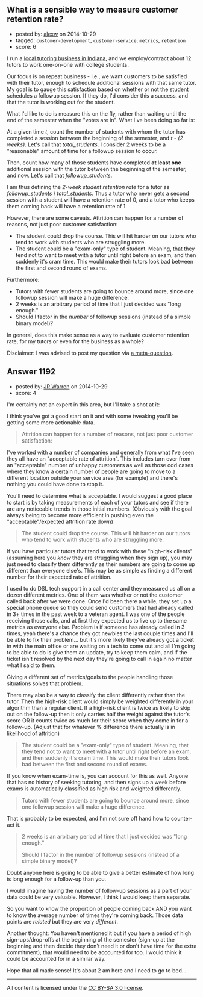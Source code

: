 ## What is a sensible way to measure customer retention rate?

- posted by: [alexw](https://stackexchange.com/users/3556746/alexw) on 2014-10-29
- tagged: `customer-development`, `customer-service`, `metrics`, `retention`
- score: 6

I run a [local tutoring business in Indiana](http://bloomingtontutors.com), and we employ/contract about 12 tutors to work one-on-one with college students.

Our focus is on repeat business - i.e., we want customers to be satisfied with their tutor, enough to schedule additional sessions with that same tutor.  My goal is to gauge this satisfaction based on whether or not the student schedules a followup session.  If they do, I'd consider this a success, and that the tutor is working out for the student.

What I'd like to do is measure this on the fly, rather than waiting until the end of the semester when the "votes are in".  What I've been doing so far is:

At a given time *t*, count the number of students with whom the tutor has completed a session between the beginning of the semester, and *t - (2 weeks)*.  Let's call that *total_students*.  I consider 2 weeks to be a "reasonable" amount of time for a followup session to occur.  

Then, count how many of those students have completed **at least one** additional session with the tutor between the beginning of the semester, and now.  Let's call that *followup_students*.  

I am thus defining the *2-week student retention rate* for a tutor as *followup_students* / *total_students*.  Thus a tutor who never gets a second session with a student will have a retention rate of 0, and a tutor who keeps them coming back will have a retention rate of 1.

However, there are some caveats.  Attrition can happen for a number of reasons, not just poor customer satisfaction:

 - The student could drop the course.  This will hit harder on our tutors who tend to work with students who are struggling more.
 - The student could be a "exam-only" type of student.  Meaning, that they tend not to want to meet with a tutor until right before an exam, and then suddenly it's cram time.  This would make their tutors look bad between the first and second round of exams.

Furthermore:

 - Tutors with fewer students are going to bounce around more, since one followup session will make a huge difference.
 - 2 weeks is an arbitrary period of time that I just decided was "long enough."
 - Should I factor in the *number* of followup sessions (instead of a simple binary model)?

In general, does this make sense as a way to evaluate customer retention rate, for my tutors or even for the business as a whole?

Disclaimer: I was advised to post my question via [a meta-question](https://meta.stackexchange.com/questions/242406/where-should-i-ask-a-question-about-metrics/).


## Answer 1192

- posted by: [JR Warren](https://stackexchange.com/users/1866317/jr-warren) on 2014-10-29
- score: 4

I'm certainly not an expert in this area, but I'll take a shot at it:

I think you've got a good start on it and with some tweaking you'll be getting some more actionable data.

>  Attrition can happen for a number of reasons, not just poor customer
> satisfaction:

I've worked with a number of companies and generally from what I've seen they all have an "acceptable rate of attrition". This includes turn over from an "acceptable" number of unhappy customers as well as those odd cases where they know a certain number of people are going to move to a different location outside your service area (for example) and there's nothing you could have done to stop it.

You'll need to determine what is acceptable. I would suggest a good place to start is by taking measurements of each of your tutors and see if there are any noticeable trends in those initial numbers.  (Obviously with the goal always being to become more efficient in pushing even the "acceptable"/expected attrition rate down)

> The student could drop the course. This will hit harder on our tutors
> who tend to work with students who are struggling more.

If you have particular tutors that tend to work with these "high-risk clients" (assuming here you *know* they are struggling when they sign up), you may just need to classify them differently as their numbers are going to come up different than everyone else's.  This may be as simple as finding a different number for their expected rate of attrition.


I used to do DSL tech support in a call center and they measured us all on a dozen different metrics. One of them was whether or not the customer called back after we were done. Once I'd been there a while, they set up a special phone queue so they could send customers that had already called in 3+ times in the past week to a veteran agent.  I was one of the people receiving those calls, and at first they expected us to live up to the same metrics as everyone else. Problem is if someone has already called in 3 times, yeah there's a chance they got newbies the last couple times and I'll be able to fix their problem... but it's more likely they've already got a ticket in with the main office or are waiting on a tech to come out and all I'm going to be able to do is give them an update, try to keep them calm, and if the ticket isn't resolved by the next day they're going to call in again no matter what I said to them. 

Giving a different set of metrics/goals to the people handling those situations solves that problem.

There may also be a way to classify the client differently rather than the tutor. Then the high-risk client would simply be weighted differently in your algorithm than a regular client.  If a high-risk client is twice as likely to skip out on the follow-up then it only carries half the weight against the tutor's score OR it counts twice as much for their score when they come in for a follow-up. (Adjust that for whatever % difference there actually is in likelihood of attrition)


>The student could be a "exam-only" type of student. Meaning, that they tend not to want to meet with a tutor until right before an exam,
> and then suddenly it's cram time. This would make their tutors look
> bad between the first and second round of exams.

If you know when exam-time is, you can account for this as well. Anyone that has no history of seeking tutoring, and then signs up a week before exams is automatically classified as high risk and weighted differently.


> Tutors with fewer students are going to bounce around more, since one
> followup session will make a huge difference.
 
That is probably to be expected, and I'm not sure off hand how to counter-act it. 

> 2 weeks is an arbitrary period of time that I just decided was "long
> enough."
> 
> Should I factor in the number of followup sessions (instead of a
> simple binary model)?

Doubt anyone here is going to be able to give a better estimate of how long is long enough for a follow-up than you.

I would imagine having the number of follow-up sessions as a part of your data could be very valuable. However, I think I would keep them separate.

So you want to know the proportion of people coming back AND you want to know the average number of times they're coming back. Those data points are *related* but they are very *different*.


Another thought: You haven't mentioned it but if you have a period of high sign-ups/drop-offs at the beginning of the semester (sign-up at the beginning and then decide they don't need it or don't have time for the extra commitment), that would need to be accounted for too.  I would think it could be accounted for in a similar way.

Hope that all made sense! It's about 2 am here and I need to go to bed...



---

All content is licensed under the [CC BY-SA 3.0 license](https://creativecommons.org/licenses/by-sa/3.0/).
